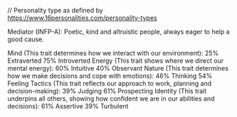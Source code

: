 // Personality type as defined by https://www.16personalities.com/personality-types

Mediator (INFP-A): Poetic, kind and altruistic people, always eager to help a good cause.

Mind (This trait determines how we interact with our environment):                                          25% Extraverted    75% Introverted
Energy (This trait shows where we direct our mental energy):                                                60% Intuitive      40% Observant
Nature (This trait determines how we make decisions and cope with emotions):                                46% Thinking       54% Feeling
Tactics (This trait reflects our approach to work, planning and decision-making):                           39% Judging        61% Prospecting
Identity (This trait underpins all others, showing how confident we are in our abilities and decisions):    61% Assertive      39% Turbulent
